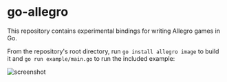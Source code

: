 go-allegro
==========

This repository contains experimental bindings for writing Allegro games in Go.

From the repository's root directory, run `go install allegro image` to build it and `go run example/main.go` to run the included example:

![screenshot](https://github.com/dradtke/go-allegro/raw/master/example/screenshot.png)
